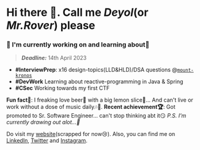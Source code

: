 # Hi there 👋. Call me _Deyol_(or _Mr.Rover_) please

### 🔨 I'm currently working on and learning about🌱

> _**Deadline:**_ 14th April 2023

- **#InterviewPrep**: x16 design-topics(LLD&HLD)/DSA questions @[`mount-kronos`](https://github.com/everrover/mount-kronos)
- **#DevWork** Learning about reactive-programming in Java & Spring
- **#CSec** Working towards my first CTF

**Fun fact🤔**: I freaking love beer🍺 with a big lemon slice🍋... And can't live or work without a dose of music daily🎶🎵.
**Recent achievement🏆**: Got promoted to Sr. Software Engineer... can't stop thinking abt it😏
_P.S. I'm currently drawing out alot...🎨_

Do visit my [website](https://everrover.com)(scrapped for now😢). Also, you can find me on [LinkedIn](https://in.linkedin.com/in/abhishek-deyol-44a732171), [Twitter](https://twitter.com/everrover) and [Instagram](https://www.instagram.com/everrover).
<!-- An event-driven chat application: [`smiling-octopus`](https://github.com/everrover/smiling-octopus). Looking forward to collaborate on it.😁 -->

<!--
# After website v4 is prepped']

### 🔨 I'm currently working on
- Interiew prep: DSA and associated questions. Recorded in [`mount-kronos`](https://github.com/everrover/mount-kronos)
- Studying HLD and LLD to enhance my application building skills

### 🌱 I'm currently learning about
- Elasticsearch and ELK stack - building and using search indexes
- Docker and it's uses [`fortnight-docker`](https://github.com/everrover/smiling-octopus)
- Event driven systems and architectures with Kafka & SNS/SQS

## Latest posts
- [Mutation observer with react](https://everrover.com/articles/mutation-obs-react)
- [Alien👽️ dictionary](https://everrover.com/articles/alien-dictionary)
- [Intersection ovserver with react](https://everrover.com/articles/intersection-observer)

-->

<!--
**everrover/everrover** is a ✨ _special_ ✨ repository because its `README.md` (this file) appears on your GitHub profile.

Here are some ideas to get you started:

- 🔭 I’m currently working on ...
- 🌱 I’m currently learning ...
- 👯 I’m looking to collaborate on ...
- 🤔 I’m looking for help with ...
- 💬 Ask me about ...
- 📫 How to reach me: ...
- 😄 Pronouns: ...
- ⚡ Fun fact: ...
-->
